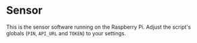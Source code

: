 # Sensor
This is the sensor software running on the Raspberry Pi. Adjust the script's
globals (`PIN`, `API_URL` and `TOKEN`) to your settings.
